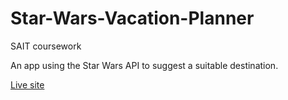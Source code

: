 # Star-Wars-Vacation-Planner
SAIT coursework

An app using the Star Wars API to suggest a suitable destination.

[Live site](https://youthful-hodgkin-6d3d8c.netlify.com/)
